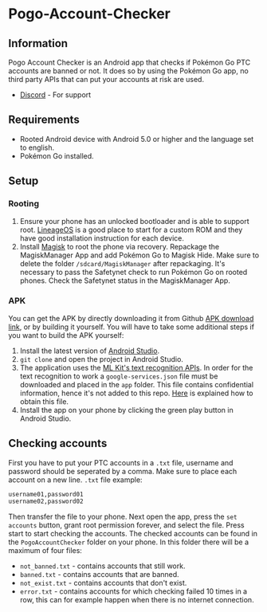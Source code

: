 # Pogo-Account-Checker
## Information
Pogo Account Checker is an Android app that checks if Pokémon Go PTC accounts are banned or not. It does so by using the Pokémon Go app, no third party APIs that can put your accounts at risk are used.
* [Discord](https://discord.gg/sNv8sPr "Discord") - For support
## Requirements
* Rooted Android device with Android 5.0 or higher and the language set to english.
* Pokémon Go installed.
## Setup
### Rooting
1. Ensure your phone has an unlocked bootloader and is able to support root. [LineageOS](https://lineageos.org/ "LineageOS") is a good place to start for a custom ROM and they have good installation instruction for each device.
2. Install [Magisk](https://www.xda-developers.com/how-to-install-magisk/ "Magisk") to root the phone via recovery. Repackage the MagiskManager App and add Pokémon Go to Magisk Hide. Make sure to delete the folder `/sdcard/MagiskManager` after repackaging. It's necessary to pass the Safetynet check to run Pokémon Go on rooted phones. Check the Safetynet status in the MagiskManager App.
### APK
You can get the APK by directly downloading it from Github [APK download link](https://github.com/pogo-account-checker/Pogo-Account-Checker/blob/master/apk/pogo-account-checker.apk "here"), or by building it yourself. You will have to take some additional steps if you want to build the APK yourself:
1. Install the latest version of [Android Studio](https://developer.android.com/studio/ "Android Studio").
2. `git clone` and open the project in Android Studio.
3. The application uses the [ML Kit's text recognition APIs](https://firebase.google.com/docs/ml-kit/recognize-text "ML Kit's text recognition APIs"). In order for the text recognition to work a `google-services.json` file must be downloaded and placed in the `app` folder. This file contains confidential information, hence it's not added to this repo. [Here](https://firebase.google.com/docs/android/setup "How to get google-services.json") is explained how to obtain this file.
4. Install the app on your phone by clicking the green play button in Android Studio.
## Checking accounts
First you have to put your PTC accounts in a `.txt` file, username and password should be seperated by a comma. Make sure to place each account on a new line. `.txt` file example:
```txt
username01,password01
username02,password02
```
Then transfer the file to your phone. Next open the app, press the `set accounts` button, grant root permission forever, and select the file. Press start to start checking the accounts. The checked accounts can be found in the `PogoAccountChecker` folder on your phone. In this folder there will be a maximum of four files:
* `not_banned.txt` - contains accounts that still work.
* `banned.txt` - contains accounts that are banned.
* `not_exist.txt` - contains accounts that don't exist.
* `error.txt` - contains accounts for which checking failed 10 times in a row, this can for example happen when there is no internet connection.
